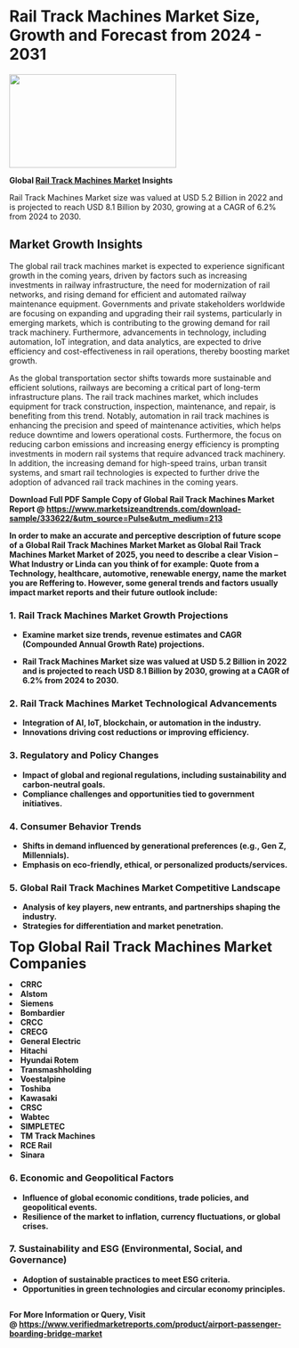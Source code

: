 <H1>Rail Track Machines Market Size, Growth and Forecast from 2024 - 2031</H1><img class="aligncenter size-medium wp-image-584254" src="https://thirdeyenews.in/wp-content/uploads/2024/09/Global-Market-Research-300x168.jpeg" alt="" width="300" height="168" /><p><strong>Global&nbsp;<a href="https://www.marketsizeandtrends.com/download-sample/333622/&amp;utm_source=Pulse&amp;utm_medium=213">Rail Track Machines Market</a> Insights</strong></p><p>Rail Track Machines Market size was valued at USD 5.2 Billion in 2022 and is projected to reach USD 8.1 Billion by 2030, growing at a CAGR of 6.2% from 2024 to 2030.</p><p><h2>Market Growth Insights</h2> <p>The global rail track machines market is expected to experience significant growth in the coming years, driven by factors such as increasing investments in railway infrastructure, the need for modernization of rail networks, and rising demand for efficient and automated railway maintenance equipment. Governments and private stakeholders worldwide are focusing on expanding and upgrading their rail systems, particularly in emerging markets, which is contributing to the growing demand for rail track machinery. Furthermore, advancements in technology, including automation, IoT integration, and data analytics, are expected to drive efficiency and cost-effectiveness in rail operations, thereby boosting market growth.</p> <p><strong></strong></p> <p>As the global transportation sector shifts towards more sustainable and efficient solutions, railways are becoming a critical part of long-term infrastructure plans. The rail track machines market, which includes equipment for track construction, inspection, maintenance, and repair, is benefiting from this trend. Notably, automation in rail track machines is enhancing the precision and speed of maintenance activities, which helps reduce downtime and lowers operational costs. Furthermore, the focus on reducing carbon emissions and increasing energy efficiency is prompting investments in modern rail systems that require advanced track machinery. In addition, the increasing demand for high-speed trains, urban transit systems, and smart rail technologies is expected to further drive the adoption of advanced rail track machines in the coming years.</p> <p><strong></p><p><span class=""><strong>Download Full PDF Sample Copy of Global Rail Track Machines Market Report</strong> @ <a href="https://www.marketsizeandtrends.com/download-sample/333622/&amp;utm_source=Pulse&amp;utm_medium=213" target="_blank">https://www.marketsizeandtrends.com/download-sample/333622/&amp;utm_source=Pulse&amp;utm_medium=213</a></span></p><p>In order to make an accurate and perceptive description of future scope of a Global&nbsp;Rail Track Machines Market Market as Global&nbsp;Rail Track Machines Market Market of 2025, you need to describe a clear Vision &ndash; What Industry or Linda can you think of for example: Quote from a Technology, healthcare, automotive, renewable energy, name the market you are Reffering to. However, some general trends and factors usually impact market reports and their future outlook include:</p><h3>1.&nbsp;<strong>Rail Track Machines Market Growth Projections</strong></h3><ul><li>Examine market size trends, revenue estimates and CAGR (Compounded Annual Growth Rate) projections.</li><li><p>Rail Track Machines Market size was valued at USD 5.2 Billion in 2022 and is projected to reach USD 8.1 Billion by 2030, growing at a CAGR of 6.2% from 2024 to 2030.</p></li></ul><h3>2.&nbsp;<strong>Rail Track Machines Market Technological Advancements</strong></h3><ul><li>Integration of AI, IoT, blockchain, or automation in the industry.</li><li>Innovations driving cost reductions or improving efficiency.</li></ul><h3>3.&nbsp;<strong>Regulatory and Policy Changes</strong></h3><ul><li>Impact of global and regional regulations, including sustainability and carbon-neutral goals.</li><li>Compliance challenges and opportunities tied to government initiatives.</li></ul><h3>4.&nbsp;<strong>Consumer Behavior Trends</strong></h3><ul><li>Shifts in demand influenced by generational preferences (e.g., Gen Z, Millennials).</li><li>Emphasis on eco-friendly, ethical, or personalized products/services.</li></ul><h3>5.&nbsp;<strong>Global Rail Track Machines Market Competitive Landscape</strong></h3><ul><li>Analysis of key players, new entrants, and partnerships shaping the industry.</li><li>Strategies for differentiation and market penetration.</li></ul><p data-pm-slice="1 1 []"><span style="color: inherit; font-family: inherit; font-size: 25px;">Top Global Rail Track Machines Market Companies</span></p><div class="" data-test-id=""><p><li>CRRC</li><li> Alstom</li><li> Siemens</li><li> Bombardier</li><li> CRCC</li><li> CRECG</li><li> General Electric</li><li> Hitachi</li><li> Hyundai Rotem</li><li> Transmashholding</li><li> Voestalpine</li><li> Toshiba</li><li> Kawasaki</li><li> CRSC</li><li> Wabtec</li><li> SIMPLETEC</li><li> TM Track Machines</li><li> RCE Rail</li><li> Sinara</li></p></div><h3>6.&nbsp;<strong>Economic and Geopolitical Factors</strong></h3><ul><li>Influence of global economic conditions, trade policies, and geopolitical events.</li><li>Resilience of the market to inflation, currency fluctuations, or global crises.</li></ul><h3>7.&nbsp;<strong>Sustainability and ESG (Environmental, Social, and Governance)</strong></h3><ul><li>Adoption of sustainable practices to meet ESG criteria.</li><li>Opportunities in green technologies and circular economy principles.</li></ul><h2><strong style="font-size: 14px;">For More Information or Query, Visit @&nbsp;</strong><a style="background-color: #ffffff; font-size: 14px;" href="https://www.marketsizeandtrends.com/report/rail-track-machines-market/" target="_blank">https://www.verifiedmarketreports.com/product/airport-passenger-boarding-bridge-market</a></h2>
